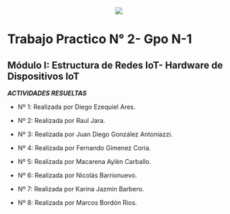 <center><img src="./assets/caratula.jpg"></center>


# Trabajo Practico N° 2- Gpo N-1
## Módulo I: Estructura de Redes IoT- Hardware de Dispositivos IoT

***ACTIVIDADES RESUELTAS***

- Nº 1: Realizada por Diego Ezequiel Ares.

- Nº 2: Realizada por Raul Jara.

- Nº 3: Realizada por Juan Diego González Antoniazzi.

- Nº 4: Realizada por Fernando Gimenez Coria.

- Nº 5: Realizada por Macarena Aylèn Carballo.

- Nº 6: Realizada por Nicolás Barrionuevo.

- Nº 7: Realizada por Karina Jazmin Barbero.

- Nº 8: Realizada por Marcos Bordón Rios.




